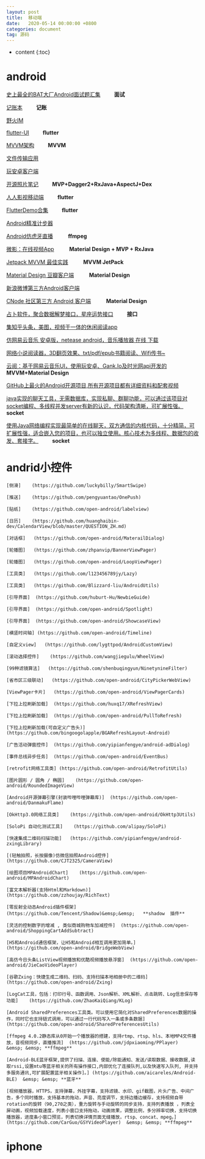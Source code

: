 ```yaml
---
layout: post
title:  移动端
date:   2020-05-14 00:00:00 +0800
categories: document
tag: 源码
---
```


* content
{:toc}


android			
====================================
[史上最全的BAT大厂Android面试题汇集](https://github.com/AweiLoveAndroid/CommonDevKnowledge)&emsp; &emsp; **面试**

[记账本](https://github.com/coderpage/Mine)&emsp; &emsp; **记账**

[野火IM](https://github.com/wildfirechat/android-chat)

[flutter-UI](https://github.com/mitesh77/Best-Flutter-UI-Templates)&emsp; &emsp; **flutter**

[MVVM架构](https://github.com/goldze/MVVMHabit)&emsp; &emsp; **MVVM**

[文件传输应用](https://github.com/mayubao/KuaiChuan)

[玩安卓客户端](https://github.com/JsonChao/Awesome-WanAndroid)

[开源照片笔记](https://github.com/yydcdut/PhotoNoter)&emsp; &emsp; **MVP+Dagger2+RxJava+AspectJ+Dex**  	

[人人影视移动端](https://github.com/popeyelau/Flutter_YYeTs)&emsp; &emsp; **flutter**

[FlutterDemo合集](https://github.com/OpenFlutter/Flutter-Notebook)&emsp; &emsp; **flutter**

[Android精准计步器](https://github.com/linglongxin24/DylanStepCount)

[Android仿虎牙直播](https://github.com/gkj17/ZQPlayer)                               &emsp; &emsp; **ffmpeg** 							
                                                                                     
[微影：在线视频App](https://github.com/GeekGhost/Ghost)                              &emsp; &emsp; **Material Design + MVP + RxJava**   	
                                                                                     
[Jetpack MVVM  最佳实践](https://github.com/KunMinX/Jetpack-MVVM-Best-Practice)      &emsp; &emsp; **MVVM JetPack**   						
                                                                                     
[Material Design 豆瓣客户端](https://github.com/zhanghai/Douya)                      &emsp; &emsp; **Material Design**    					

[新浪微博第三方Android客户端](https://github.com/wangdan/AisenWeiBo)

[CNode 社区第三方 Android 客户端](https://github.com/TakWolf/CNode-Material-Design) &emsp; &emsp; **Material Design**

[占卜软件，聚合数据解梦接口，星座运势接口](https://github.com/TracyYing1993/Divination)&emsp; &emsp; **接口**

[集知乎头条，美图，视频于一体的休闲阅读app](https://github.com/homcin/Tuikan)

[仿网易云音乐 安卓版，netease android，音乐播放器 在线 下载](https://github.com/aa112901/remusic)

[网络小说阅读器，3D翻页效果、txt/pdf/epub书籍阅读、Wifi传书~](https://github.com/smuyyh/BookReader)


[云阅：基于网易云音乐UI，使用玩安卓、Gank.Io及时光网api开发的](https://github.com/youlookwhat/CloudReader)&emsp; &emsp; **MVVM+Material Design**  			

[GitHub上最火的Android开源项目,所有开源项目都有详细资料和配套视频](https://github.com/open-android/Android)

[java实现的聊天工具，无需数据库，实现私聊、群聊功能，可以通过该项目对socket编程、多线程并发server有新的认识，代码架构清晰，可扩展性强。](https://github.com/richieli/ICQ)&emsp; &emsp; **socket**

[使用Java网络编程实现最简单的在线聊天，双方通信的内核代码，十分精简，可扩展性强，适合嵌入您的项目，也可以独立使用。核心技术为多线程、数据包的收发、套接字。](https://github.com/MarsOu1998/LiveChat-CoreCode)&emsp; &emsp; **socket**

andrid小控件			
====================================

	[侧滑]	(https://github.com/luckybilly/SmartSwipe)
	
	[推送]	(https://github.com/pengyuantao/OnePush)
	
	[贴纸]	(https://github.com/open-android/labelview)
	
	[日历]	(https://github.com/huanghaibin-dev/CalendarView/blob/master/QUESTION_ZH.md)
	
	[对话框]	(https://github.com/open-android/MaterailDialog)
	
	[轮播图]	(https://github.com/zhpanvip/BannerViewPager)
	
	[轮播图]	(https://github.com/open-android/LoopViewPager)
	
	[工具类]	(https://github.com/l123456789jy/Lazy)
	
	[工具类]	(https://github.com/Blizzard-liu/AndroidUtils)
	
	[引导界面]	(https://github.com/huburt-Hu/NewbieGuide)
	
	[引导界面]	(https://github.com/open-android/Spotlight)
	
	[引导界面]	(https://github.com/open-android/ShowcaseView)
	
	[横竖时间轴]	(https://github.com/open-android/Timeline)
	
	[自定义view]	(https://github.com/lygttpod/AndroidCustomView)
	
	[滚动选择控件]	(https://github.com/wangjiegulu/WheelView)
	
	[99种滤镜算法]	(https://github.com/shenbuqingyun/NinetynineFilter)
	
	[省市区三级联动]	(https://github.com/open-android/CityPickerWebView)
	
	[ViewPager卡片]	(https://github.com/open-android/ViewPagerCards)
	
	[下拉上拉刷新加载]	(https://github.com/huxq17/XRefreshView)
	
	[下拉上拉刷新加载]	(https://github.com/open-android/PullToRefresh)
	
	[下拉上拉刷新加载(可自定义广告头)]	(https://github.com/bingoogolapple/BGARefreshLayout-Android)
	
	[广告活动弹窗控件]	(https://github.com/yipianfengye/android-adDialog)
	
	[事件总线异步任务]	(https://github.com/open-android/EventBus)
	
	[retrofit网络工具类]	(https://github.com/open-android/RetrofitUtils)
	
	[图片圆形 / 圆角 / 椭圆]	(https://github.com/open-android/RoundedImageView)
	
	[Android开源弹幕引擎(封装哔哩哔哩弹幕库)]	(https://github.com/open-android/DanmakuFlame)
	
	[OkHttp3.0网络工具类]	(https://github.com/open-android/OkHttp3Utils)
	
	[SoloPi 自动化测试工具]	(https://github.com/alipay/SoloPi)
	
	[快速集成二维码扫描功能]	(https://github.com/yipianfengye/android-zxingLibrary)
	
	[(轻触拍照，长按摄像)仿微信拍照Android控件]	(https://github.com/CJT2325/CameraView)
	
	[绘图项目MPAndroidChart]	(https://github.com/open-android/MPAndroidChart)
	
	[富文本解析器(支持Html和Markdown)]	(https://github.com/zzhoujay/RichText)
	
	[零反射全动态Android插件框架]	(https://github.com/Tencent/Shadow)&emsp;&emsp;   **shadow  插件**
	
	[灵活的控制数字的增减 , 类似商城购物车加减控件]	(https://github.com/open-android/ShoppingCartAddSubtract)
	
	[H5和Android通信框架，让H5和Android相互调用更加简单。]	(https://github.com/open-android/BridgeWebView)
	
	[高仿今日头条ListView视频播放和优酷视频播放悬浮窗]	(https://github.com/open-android/JieCaoVideoPlayer)
	
	[谷歌Zxing：快捷生成二维码、扫码、支持扫描本地相册中的二维码]	(https://github.com/open-android/Zxing)
	
	[LogCat工具，包括：打印行号、函数调用、Json解析、XML解析、点击跳转、Log信息保存等功能]	(https://github.com/ZhaoKaiQiang/KLog)
	
	[Android SharedPreferences工具类。可以使用它简化对SharedPreferences数据的操作，同时它也支持链式调用，可以通过一行代码写入一条或多条数据]	(https://github.com/open-android/SharedPreferencesUtils)
	
	[ffmpeg 4.0.2静态库从0开始一个播放器的搭建，支持rtmp、rtsp、hls、本地MP4文件播放，音视频同步，直播推流]	(https://github.com/jdpxiaoming/PPlayer)   &emsp; &emsp; **ffmpeg**
	
	[Android-BLE蓝牙框架,提供了扫描、连接、使能/除能通知、发送/读取数据、接收数据,读取rssi,设置mtu等蓝牙相关的所有操作接口,内部优化了连接队列,以及快速写入队列, 并支持多服务通讯,可扩展配置蓝牙相关操作]。]	(https://github.com/aicareles/Android-BLE)  &emsp; &emsp; **蓝牙**
	
	[视频播放器，HTTPS，支持弹幕，外挂字幕，支持滤镜、水印、gif截图，片头广告、中间广告，多个同时播放，支持基本的拖动，声音、亮度调节，支持边播边缓存，支持视频自带rotation的旋转（90,270之类），重力旋转与手动旋转的同步支持，支持列表播放 ，列表全屏动画，视频加载速度，列表小窗口支持拖动，动画效果，调整比例，多分辨率切换，支持切换播放器，进度条小窗口预览，列表切换详情页面无缝播放，rtsp、concat、mpeg。]	(https://github.com/CarGuo/GSYVideoPlayer)  &emsp; &emsp; **ffmpeg**


iphone			
====================================
